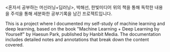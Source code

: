 <혼자서 공부하는 머신러닝+딥러닝>, 박해선, 한빛미디어
위의 책을 통해 독학한 내용을 주석을 통해 세분화한 공부기록을 남긴 프로젝트입니다. 


This is a project where I documented my self-study of machine learning and deep learning, 
based on the book "Machine Learning + Deep Learning by Yourself" by Haesun Park, published by Hanbit Media.
The documentation includes detailed notes and annotations that break down the content covered.

